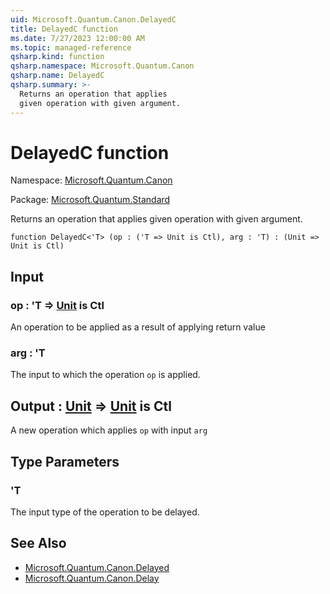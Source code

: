 ```yaml
---
uid: Microsoft.Quantum.Canon.DelayedC
title: DelayedC function
ms.date: 7/27/2023 12:00:00 AM
ms.topic: managed-reference
qsharp.kind: function
qsharp.namespace: Microsoft.Quantum.Canon
qsharp.name: DelayedC
qsharp.summary: >-
  Returns an operation that applies
  given operation with given argument.
---
```


# DelayedC function

Namespace: [Microsoft.Quantum.Canon](xref:Microsoft.Quantum.Canon)

Package: [Microsoft.Quantum.Standard](https://nuget.org/packages/Microsoft.Quantum.Standard)


Returns an operation that appliesgiven operation with given argument.

```qsharp
function DelayedC<'T> (op : ('T => Unit is Ctl), arg : 'T) : (Unit => Unit is Ctl)
```


## Input

### op : 'T => [Unit](xref:microsoft.quantum.qsharp.valueliterals#unit-literal)  is Ctl

An operation to be applied as a result of applying return value


### arg : 'T

The input to which the operation `op` is applied.



## Output : [Unit](xref:microsoft.quantum.qsharp.valueliterals#unit-literal) => [Unit](xref:microsoft.quantum.qsharp.valueliterals#unit-literal)  is Ctl

A new operation which applies `op` with input `arg`

## Type Parameters

### 'T

The input type of the operation to be delayed.

## See Also

- [Microsoft.Quantum.Canon.Delayed](xref:Microsoft.Quantum.Canon.Delayed)
- [Microsoft.Quantum.Canon.Delay](xref:Microsoft.Quantum.Canon.Delay)